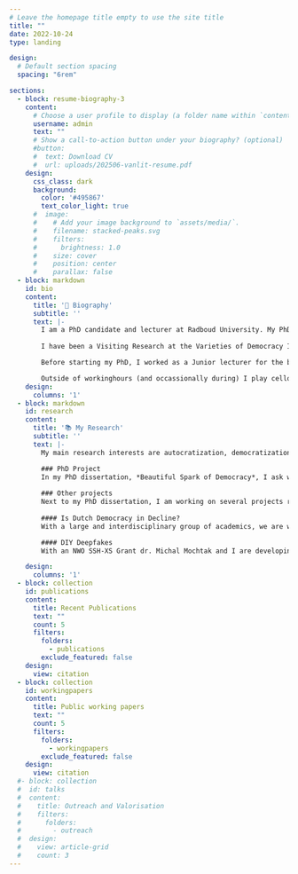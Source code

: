 ```yaml
---
# Leave the homepage title empty to use the site title
title: ""
date: 2022-10-24
type: landing

design:
  # Default section spacing
  spacing: "6rem"

sections:
  - block: resume-biography-3
    content:
      # Choose a user profile to display (a folder name within `content/authors/`)
      username: admin
      text: ""
      # Show a call-to-action button under your biography? (optional)
      #button:
      #  text: Download CV
      #  url: uploads/202506-vanlit-resume.pdf
    design:
      css_class: dark
      background:
        color: '#495867'
        text_color_light: true
      #  image:
      #    # Add your image background to `assets/media/`.
      #    filename: stacked-peaks.svg
      #    filters:
      #      brightness: 1.0
      #    size: cover
      #    position: center
      #    parallax: false
  - block: markdown
    id: bio
    content:
      title: '🧐 Biography'
      subtitle: ''
      text: |-
        I am a PhD candidate and lecturer at Radboud University. My PhD dissertation, *Beautiful Spark of Democracy*, is on the defence of democracy against incumbent-led autocratization, under the supervision of Prof. dr. Carolien van Ham and prof. dr. Maurits Meijers. The dissertation has been approved in May, and my defence is scheduled for October.
        
        I have been a Visiting Research at the Varieties of Democracy Institute (V-Dem) at the University of Gothenburg in Sweden, and have previously worked at the Department of Public Administration at Leiden University. In addition to my research, I teach in the bachelor and master programmes Political Science at Radboud University, focussing mainly on methods. 

        Before starting my PhD, I worked as a Junior lecturer for the bachelor and pre-master PubliC Administration at Leiden University, where I received my University Teaching Qualification. I studied International Relations (BSc.), African Studies (BA., *cum laude*), and Political Science and Public Administration (MSc. res., *cum laude*) at Leiden University, with internships at the European Asylum Support Office, the International Institute of Social History, and the Netherlands National Commission for UNESCO.

        Outside of workinghours (and occassionally during) I play cello, enjoy reading novels (with a preference for over-the-top and completely-predictable spy-novels), and running through the woods (training for marathons).
    design:
      columns: '1'
  - block: markdown
    id: research
    content:
      title: '📚 My Research'
      subtitle: ''
      text: |-
        My main research interests are autocratization, democratization, public opinion, and legitimacy. As such, I mainly work on topics within Comparative Politics and Political Behaviour, with a strong emphasis on advanced and rigorous methods. I have presented much of my research at international conferences in Europe and the USA. If you are interested to read some of it (while it is not yet published), feel free to reach out!

        ### PhD Project
        In my PhD dissertation, *Beautiful Spark of Democracy*, I ask when democratically elected leaders autocratize, and specifically when and by whom they are opposed. I call these opposition actors "democratic defenders", and research under what circumstances they stand up to defend democracy against these threats from the inside. In the dissertation, I use a multi-method approach to tackle this question from different angles, relying on in-depth casestudies, elite interviews, computational methods, and survey experiments. My dissertation has been approved in May 2025.
        
        ### Other projects
        Next to my PhD dissertation, I am working on several projects related to autocratization and democratization, citizen conceptions of democracy, and the normalization of political violence.
        
        #### Is Dutch Democracy in Decline?
        With a large and interdisciplinary group of academics, we are working on a joined publication to find an academic answer to the question if Dutch democracy is in decline. The start-meeting is in June 2025, at the Politicologen Etmaal (the Dutch annual political science workshop) in Groningen.

        #### DIY Deepfakes
        With an NWO SSH-XS Grant dr. Michal Mochtak and I are developing a replicable pipeline for researchers to construct their own deepfake videos as a research tool. As part of the project, we include a lab experiment to establish the effects of such deepfakes and create a framework for ethical and effective debriefing.

    design:
      columns: '1'
  - block: collection
    id: publications
    content:
      title: Recent Publications
      text: ""
      count: 5
      filters:
        folders:
          - publications
        exclude_featured: false
    design:
      view: citation
  - block: collection
    id: workingpapers
    content:
      title: Public working papers
      text: ""
      count: 5
      filters:
        folders:
          - workingpapers
        exclude_featured: false
    design:
      view: citation    
  #- block: collection
  #  id: talks
  #  content:
  #    title: Outreach and Valorisation
  #    filters:
  #      folders:
  #        - outreach
  #  design:
  #    view: article-grid
  #    count: 3
---
```

